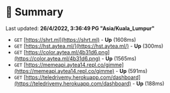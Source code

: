 # 📖 Summary
Last updated: **26/4/2022, 3:36:49 PG "Asia/Kuala_Lumpur"**

- `GET` [https://shrt.ml](https://shrt.ml) - **Up** (1608ms)
- `GET` [https://hst.aytea.ml/](https://hst.aytea.ml/) - **Up** (300ms)
- `GET` [https://color.aytea.ml/4b31d6.png](https://color.aytea.ml/4b31d6.png) - **Up** (1565ms)
- `GET` [https://memeapi.aytea14.repl.co/gimme](https://memeapi.aytea14.repl.co/gimme) - **Up** (591ms)
- `GET` [https://teledrivemy.herokuapp.com/dashboard](https://teledrivemy.herokuapp.com/dashboard) - **Up** (188ms)
